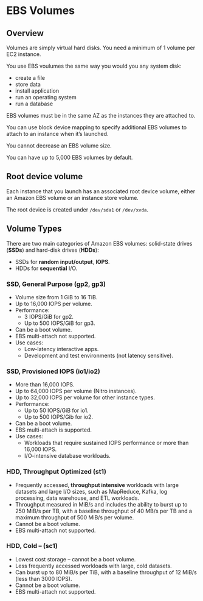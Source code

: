 # EBS Volumes

## Overview

Volumes are simply virtual hard disks. You need a minimum of 1 volume per EC2 instance.

You use EBS voulumes the same way you would you any system disk:
- create a file
- store data
- install application
- run an operating system
- run a database

EBS volumes must be in the same AZ as the instances they are attached to.

You can use block device mapping to specify additional EBS volumes to attach to an instance when it’s launched.

You cannot decrease an EBS volume size.

You can have up to 5,000 EBS volumes by default.


## Root device volume

Each instance that you launch has an associated root device volume, either an Amazon EBS volume or an instance store volume.

The root device is created under `/dev/sda1` or `/dev/xvda`.


## Volume Types

There are two main categories of Amazon EBS volumes: solid-state drives (**SSDs**) and hard-disk drives (**HDDs**):
- SSDs for **random input/output**, **IOPS**.
- HDDs for **sequential** I/O.


### SSD, General Purpose (gp2, gp3)

- Volume size from 1 GiB to 16 TiB.
- Up to 16,000 IOPS per volume.
- Performance:
  - 3 IOPS/GiB for gp2.
  - Up to 500 IOPS/GiB for gp3.
- Can be a boot volume.
- EBS multi-attach not supported.
- Use cases:
  - Low-latency interactive apps.
  - Development and test environments (not latency sensitive).


### SSD, Provisioned IOPS (io1/io2)

- More than 16,000 IOPS.
- Up to 64,000 IOPS per volume (Nitro instances).
- Up to 32,000 IOPS per volume for other instance types.
- Performance:
  - Up to 50 IOPS/GiB for io1.
  - Up to 500 IOPS/Gib for io2.
- Can be a boot volume.
- EBS multi-attach is supported.
- Use cases:
  - Workloads that require sustained IOPS performance or more than 16,000 IOPS.
  - I/O-intensive database workloads.


### HDD, Throughput Optimized (st1)

- Frequently accessed, **throughput intensive** workloads with large datasets and large I/O sizes, such as MapReduce, Kafka, log processing, data warehouse, and ETL workloads.
- Throughput measured in MiB/s and includes the ability to burst up to 250 MiB/s per TB, with a baseline throughput of 40 MB/s per TB and a maximum throughput of 500 MiB/s per volume.
- Cannot be a boot volume.
- EBS multi-attach not supported.


### HDD, Cold – (sc1)

- Lowest cost storage – cannot be a boot volume.
- Less frequently accessed workloads with large, cold datasets.
- Can burst up to 80 MiB/s per TiB, with a baseline throughput of 12 MiB/s (less than 3000 IOPS).
- Cannot be a boot volume.
- EBS multi-attach not supported.
